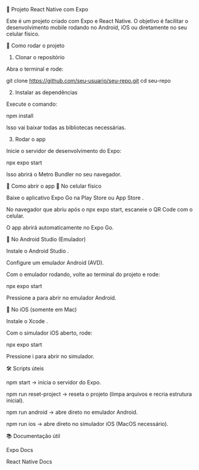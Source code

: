 📱 Projeto React Native com Expo

Este é um projeto criado com Expo e React Native.
O objetivo é facilitar o desenvolvimento mobile rodando no Android, iOS ou diretamente no seu celular físico.

🚀 Como rodar o projeto
1. Clonar o repositório

Abra o terminal e rode:

git clone https://github.com/seu-usuario/seu-repo.git
cd seu-repo

2. Instalar as dependências

Execute o comando:

npm install


Isso vai baixar todas as bibliotecas necessárias.

3. Rodar o app

Inicie o servidor de desenvolvimento do Expo:

npx expo start


Isso abrirá o Metro Bundler no seu navegador.

📲 Como abrir o app
🔹 No celular físico

Baixe o aplicativo Expo Go na Play Store
 ou App Store
.

No navegador que abriu após o npx expo start, escaneie o QR Code com o celular.

O app abrirá automaticamente no Expo Go.

🔹 No Android Studio (Emulador)

Instale o Android Studio
.

Configure um emulador Android (AVD).

Com o emulador rodando, volte ao terminal do projeto e rode:

npx expo start


Pressione a para abrir no emulador Android.

🔹 No iOS (somente em Mac)

Instale o Xcode
.

Com o simulador iOS aberto, rode:

npx expo start


Pressione i para abrir no simulador.

🛠 Scripts úteis

npm start → inicia o servidor do Expo.

npm run reset-project → reseta o projeto (limpa arquivos e recria estrutura inicial).

npm run android → abre direto no emulador Android.

npm run ios → abre direto no simulador iOS (MacOS necessário).

📚 Documentação útil

Expo Docs

React Native Docs

